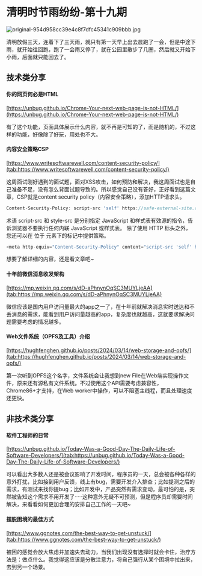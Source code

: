 # 清明时节雨纷纷-第十九期

![original-954d958cc39e4c8f7dfc45341c909bbb.jpg](https://www.freeimg.cn/i/2024/04/06/66111c5eb98d2.jpg)


清明放假三天，连着下了三天雨，就只有第一天早上出去晨跑了一会，但是中途下雨，就开始往回跑，跑了一会雨又停了，就在公园里散步了几圈，然后就又开始下小雨，后面就只能回去了。

## 技术类分享

#### <!DOCTYPE aigc>你的网页何必是HTML
[https://unbug.github.io/Chrome-Your-next-web-page-is-not-HTML/](https://unbug.github.io/Chrome-Your-next-web-page-is-not-HTML/)

有了这个功能，页面具体展示什么内容，就不再是可知的了，而是随机的，不过这样的功能，好像除了好玩，用处也不大。

#### 

#### 内容安全策略CSP

[https://www.writesoftwarewell.com/content-security-policy/](tab:https://www.writesoftwarewell.com/content-security-policy/)

这周面试刚好遇到的面试题，面对XSS攻击，如何预防和解决，我这周面试也是自己准备不足，没有怎么背面试题导致的。所以感觉自己没有答好，正好看到这篇文章，CSP就是content security policy（内容安全策略），添加HTTP请求头。

```javascript
Content-Security-Policy: script-src 'self' https://safe-external-site.com; style-src 'self'
```

术语 script-src 和 style-src 是分别指定 JavaScript 和样式表有效源的指令，告诉浏览器不要执行任何内联 JavaScript 或样式表。
除了使用 HTTP 标头之外，您还可以在 <meta> 位于 <head> 元素下的标记中提供策略。

```javascript
<meta http-equiv="Content-Security-Policy" content="script-src 'self' https://safe-external-site.com">
```

想要了解详细的内容，还是看文章吧~


#### 十年前微信消息收发架构

[https://mp.weixin.qq.com/s/dD-aPhnynOqSC3MUYLjeAA](tab:https://mp.weixin.qq.com/s/dD-aPhnynOqSC3MUYLjeAA)

微信应该是国内用户访问量最大的app之一了，在十年前就解决消息实时送达和不丢消息的需求，能看到用户访问量越高的app，复杂度也就越高，这就要求解决问题需要考虑的情况越多。

#### Web文件系统（OPFS及工具）介绍

[https://hughfenghen.github.io/posts/2024/03/14/web-storage-and-opfs/](tab:https://hughfenghen.github.io/posts/2024/03/14/web-storage-and-opfs/)

第一次听到OPFS这个名字，文件系统会让我想到new File在Web端实现操作文件，原来还有源私有文件系统。不过使用这个API需要考虑兼容性，Chrome86+才支持，在Web worker中操作，可以不阻塞主线程，而且处理速度还更快。

## 非技术类分享

#### 软件工程师的日常

[https://unbug.github.io/Today-Was-a-Good-Day-The-Daily-Life-of-Software-Developers/](tab:https://unbug.github.io/Today-Was-a-Good-Day-The-Daily-Life-of-Software-Developers/)

可以看出大多数人还是被会议影响了开发时间，程序员的一天，总会被各种各样的意外打扰，比如接到用户反馈，线上有bug，需要开发介入排查；比如提测之后的需求，有测试来找你提bug；比如开发中，产品突然有需求变动，最可怕的是，突然被告知这个需求不用开发了·····这种意外无疑不可预测，但是程序员却需要时间解决，来看看如何更加合理的安排自己工作的一天吧~


#### 摆脱困境的最佳方式

[https://www.ggnotes.com/the-best-way-to-get-unstuck/](tab:https://www.ggnotes.com/the-best-way-to-get-unstuck/)

被困的感觉会放大焦虑并加速失去动力，当我们出现没有选择时就会卡住，治疗方法是：做点什么。我觉得这应该是分散注意力，将自己强行从某个困境中拉出来，去到另一个场景。

